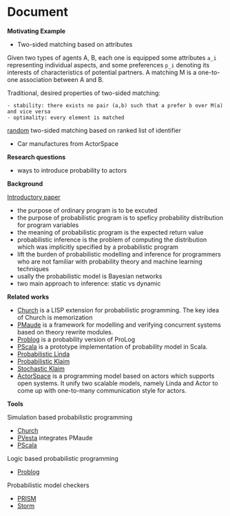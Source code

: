 Document
================

**Motivating Example**

- Two-sided matching based on attributes

Given two types of agents A, B, each one is equipped some attributes
`a_i` representing individual aspects, and some preferences `p_i`
denoting its interests of characteristics of potential partners.  A
matching M is a one-to-one association between A and B.

Traditional, desired properties of two-sided matching:

	- stability: there exists no pair (a,b) such that a prefer b over M(a) and vice versa
	- optimality: every element is matched

[random](http://www.prismmodelchecker.org/papers/coopmas12.pdf) two-sided matching based on ranked list of identifier



- Car manufactures from ActorSpace

**Research questions**

- ways to introduce probability to actors


**Background**

[Introductory paper](https://www.microsoft.com/en-us/research/wp-content/uploads/2016/02/fose-icse2014.pdf)

- the purpose of ordinary program is to be excuted
- the purpose of probabilistic program is to speficy probability distribution for program variables
- the meaning of probabilistic program is the expected return value
- probabilistic inference is the problem of computing the distribution
  which was implicitly specified by a probabilistic program
- lift the burden of probabilistic modelling and inference for programmers who are not familiar with probability theory and machine learning techniques
- usally the probabilistic model is Bayesian networks
- two main approach to inference: static vs dynamic

**Related works**

- [Church](https://web.stanford.edu/~ngoodman/papers/churchUAI08_rev2.pdf) is a LISP extension for probabilistic programming.
  The key idea of Church is memorization
- [PMaude](http://www.sciencedirect.com/science/article/pii/S1571066106002672)
  is a framework for modelling and verifying concurrent systems based
  on theory rewrite modules.
- [Problog](https://dtai.cs.kuleuven.be/problog/index.html) is a probability version of ProLog
- [PScala](https://github.com/Morpheusss/ProbabilisticProgramming) is a prototype implementation of probability model in Scala.
- [Probabilistic Linda](https://pdfs.semanticscholar.org/7218/93ecab62055ff21f2e338ad3f046f1a511a3.pdf)
- [Probabilistic Klaim](https://link.springer.com/chapter/10.1007/978-3-540-24634-3_11)
- [Stochastic Klaim](http://citeseerx.ist.psu.edu/viewdoc/download?doi=10.1.1.523.7487&rep=rep1&type=pdf)
- [ActorSpace](http://osl.cs.illinois.edu/media/papers/agha-1993-ppopp-actorspaces.pdf)
is a programming model based on actors which supports open systems.
It unify two scalable models, namely Linda and Actor to come up with
one-to-many communication style for actors.


**Tools**

Simulation based probabilistic programming

- [Church](http://projects.csail.mit.edu/church/wiki/Church)
- [PVesta](http://maude.cs.uiuc.edu/tools/pvesta/) integrates PMaude
- [PScala](https://github.com/Morpheusss/ProbabilisticProgramming)

Logic based probabilistic programming

- [Problog](https://dtai.cs.kuleuven.be/problog/index.html)

Probabilistic model checkers

- [PRISM](http://www.prismmodelchecker.org/)
- [Storm](http://www.stormchecker.org/)
